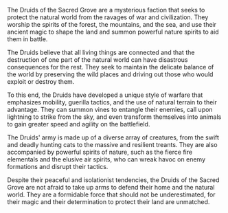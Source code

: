 The Druids of the Sacred Grove are a mysterious faction that seeks to protect the natural world from the ravages of war and civilization. They worship the spirits of the forest, the mountains, and the sea, and use their ancient magic to shape the land and summon powerful nature spirits to aid them in battle.

The Druids believe that all living things are connected and that the destruction of one part of the natural world can have disastrous consequences for the rest. They seek to maintain the delicate balance of the world by preserving the wild places and driving out those who would exploit or destroy them.

To this end, the Druids have developed a unique style of warfare that emphasizes mobility, guerilla tactics, and the use of natural terrain to their advantage. They can summon vines to entangle their enemies, call upon lightning to strike from the sky, and even transform themselves into animals to gain greater speed and agility on the battlefield.

The Druids' army is made up of a diverse array of creatures, from the swift and deadly hunting cats to the massive and resilient treants. They are also accompanied by powerful spirits of nature, such as the fierce fire elementals and the elusive air spirits, who can wreak havoc on enemy formations and disrupt their tactics.

Despite their peaceful and isolationist tendencies, the Druids of the Sacred Grove are not afraid to take up arms to defend their home and the natural world. They are a formidable force that should not be underestimated, for their magic and their determination to protect their land are unmatched.
